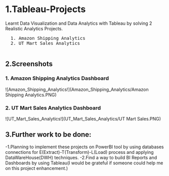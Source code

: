 # 1.Tableau-Projects
Learnt Data Visualization and Data Analytics with Tableau by solving 2 Realistic Analytics Projects.

  <pre>
  1. Amazon Shipping Analytics               
  2. UT Mart Sales Analytics            
  </pre>

## 2.Screenshots

### 1. Amazon Shipping Analytics Dashboard

![Amazon_Shipping_Analytics!](Amazon_Shipping_Analytics/Amazon Shipping Analytics.PNG)

### 2. UT Mart Sales Analytics Dashboard

![UT_Mart_Sales_Analytics!](UT_Mart_Sales_Analytics/UT Mart Sales.PNG)

## 3.Further work to be done:
-1.Planning to implement these projects on PowerBI tool by using databases connections for E(Extract)-T(Transform)-L(Load) process and applying DataWareHouse(DWH) techniques.
-2.Find a way to build BI Reports and Dashboards by using Tableau(I would be grateful if someone could help me on this project enhancement.)


          

  
  

